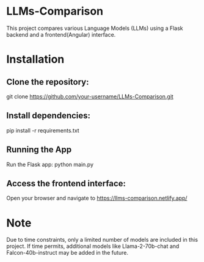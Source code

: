 # LLMs-Comparison

This project compares various Language Models (LLMs) using a Flask backend and a frontend(Angular) interface.

# Installation
## Clone the repository:
git clone https://github.com/your-username/LLMs-Comparison.git
## Install dependencies:
pip install -r requirements.txt
## Running the App
Run the Flask app:
python main.py
## Access the frontend interface:
Open your browser and navigate to https://llms-comparison.netlify.app/

# Note
Due to time constraints, only a limited number of models are included in this project. If time permits, additional models like Llama-2-70b-chat and Falcon-40b-instruct may be added in the future.
